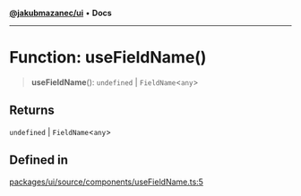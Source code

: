 [**@jakubmazanec/ui**](../README.md) • **Docs**

---

# Function: useFieldName()

> **useFieldName**(): `undefined` \| `FieldName`\<`any`\>

## Returns

`undefined` \| `FieldName`\<`any`\>

## Defined in

[packages/ui/source/components/useFieldName.ts:5](https://github.com/jakubmazanec/tools/blob/e8ae4d79f84effbab1b79b1c88222a54b84f3504/packages/ui/source/components/useFieldName.ts#L5)
